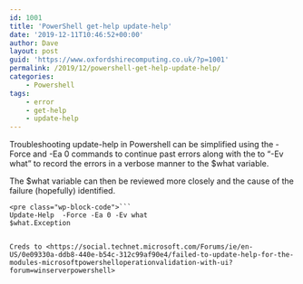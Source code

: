 ```yaml
---
id: 1001
title: 'PowerShell get-help update-help'
date: '2019-12-11T10:46:52+00:00'
author: Dave
layout: post
guid: 'https://www.oxfordshirecomputing.co.uk/?p=1001'
permalink: /2019/12/powershell-get-help-update-help/
categories:
    - Powershell
tags:
    - error
    - get-help
    - update-help
---
```


Troubleshooting update-help in Powershell can be simplified using the -Force and -Ea 0 commands to continue past errors along with the to “-Ev what” to record the errors in a verbose manner to the $what variable.

The $what variable can then be reviewed more closely and the cause of the failure (hopefully) identified.

```
<pre class="wp-block-code">```
Update-Help  -Force -Ea 0 -Ev what
$what.Exception
```
```

Creds to <https://social.technet.microsoft.com/Forums/ie/en-US/0e09330a-ddb8-440e-b54c-312c99af90e4/failed-to-update-help-for-the-modules-microsoftpowershelloperationvalidation-with-ui?forum=winserverpowershell>